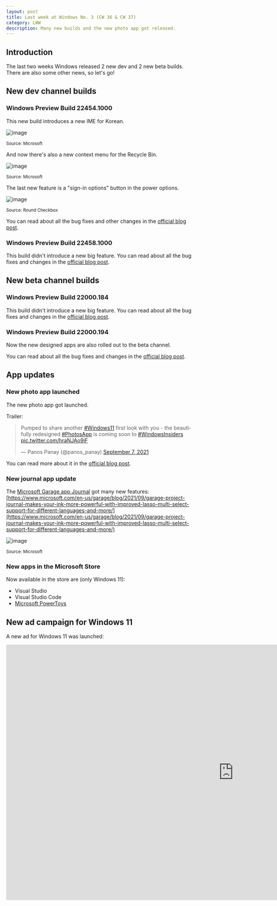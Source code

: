 ```yaml
---
layout: post
title: Last week at Windows No. 3 (CW 36 & CW 37)
category: LWW
description: Many new builds and the new photo app got released.
---
```

## Introduction

The last two weeks Windows released 2 new dev and 2 new beta builds. There are also some other news, so let's go!

## New dev channel builds

### Windows Preview Build 22454.1000

This new build introduces a new IME for Korean. 

![image](https://user-images.githubusercontent.com/58633848/133880730-2d2d49db-6651-43c8-bbdc-d07ba4ec4aab.png)

<small>Source: Microsoft</small>

And now there's also a new context menu for the Recycle Bin.

![image](https://user-images.githubusercontent.com/58633848/133880760-b3853778-f4d9-4601-a71e-dd987c02a6df.png)

<small>Source: Microsoft</small>

The last new feature is a "sign-in options" button in the power options.

![image](https://user-images.githubusercontent.com/58633848/133881083-0c090731-9c16-4882-9af8-494e5632e619.png)

<small>Source: Round Checkbox</small>

You can read about all the bug fixes and other changes in the [official blog post](https://blogs.windows.com/windows-insider/2021/09/09/announcing-windows-11-insider-preview-build-22454/).

### Windows Preview Build 22458.1000

This build didn't introduce a new big feature. You can read about all the bug fixes and changes in the [official blog post](https://blogs.windows.com/windows-insider/2021/09/15/announcing-windows-11-insider-preview-build-22458/).

## New beta channel builds

### Windows Preview Build 22000.184

This build didn't introduce a new big feature. You can read about all the bug fixes and changes in the [official blog post](https://blogs.windows.com/windows-insider/2021/09/09/announcing-windows-11-insider-preview-build-22000-184/).

### Windows Preview Build 22000.194

Now the new designed apps are also rolled out to the beta channel.

You can read about all the bug fixes and changes in the [official blog post](https://blogs.windows.com/windows-insider/2021/09/16/announcing-windows-11-insider-preview-build-22000-194/).

## App updates

### New photo app launched

The new photo app got launched.

Trailer:

<blockquote class="twitter-tweet"><p lang="en" dir="ltr">Pumped to share another <a href="https://twitter.com/hashtag/Windows11?src=hash&amp;ref_src=twsrc%5Etfw">#Windows11</a> first look with you - the beautifully redesigned <a href="https://twitter.com/hashtag/PhotosApp?src=hash&amp;ref_src=twsrc%5Etfw">#PhotosApp</a> is coming soon to <a href="https://twitter.com/hashtag/WindowsInsiders?src=hash&amp;ref_src=twsrc%5Etfw">#WindowsInsiders</a> <a href="https://t.co/hraNJAo9iF">pic.twitter.com/hraNJAo9iF</a></p>&mdash; Panos Panay (@panos_panay) <a href="https://twitter.com/panos_panay/status/1435346853365575680?ref_src=twsrc%5Etfw">September 7, 2021</a></blockquote> <script async src="https://platform.twitter.com/widgets.js" charset="utf-8"></script>

You can read more about it in the [official blog post](https://blogs.windows.com/windows-insider/2021/09/16/redesigned-photos-app-for-windows-11-begins-rolling-out-to-windows-insiders/).

### New journal app update

The [Microsoft Garage app Journal](https://www.microsoft.com/en-us/garage/profiles/journal/) got many new features: [https://www.microsoft.com/en-us/garage/blog/2021/09/garage-project-journal-makes-your-ink-more-powerful-with-improved-lasso-multi-select-support-for-different-languages-and-more/](https://www.microsoft.com/en-us/garage/blog/2021/09/garage-project-journal-makes-your-ink-more-powerful-with-improved-lasso-multi-select-support-for-different-languages-and-more/)

![image](https://user-images.githubusercontent.com/58633848/133881862-2e6b032e-069c-4372-8369-52a99518722f.png)

<small>Source: Microsoft</small>

### New apps in the Microsoft Store
Now available in the store are (only Windows 11):
* Visual Studio
* Visual Studio Code
* [Microsoft PowerToys](https://aka.ms/getpowertoys)

## New ad campaign for Windows 11

A new ad for Windows 11 was launched:

<iframe width="1227" height="690" src="https://www.youtube.com/embed/8FKtTg5VRSU" title="YouTube video player" frameborder="0" allow="accelerometer; autoplay; clipboard-write; encrypted-media; gyroscope; picture-in-picture" allowfullscreen></iframe>
